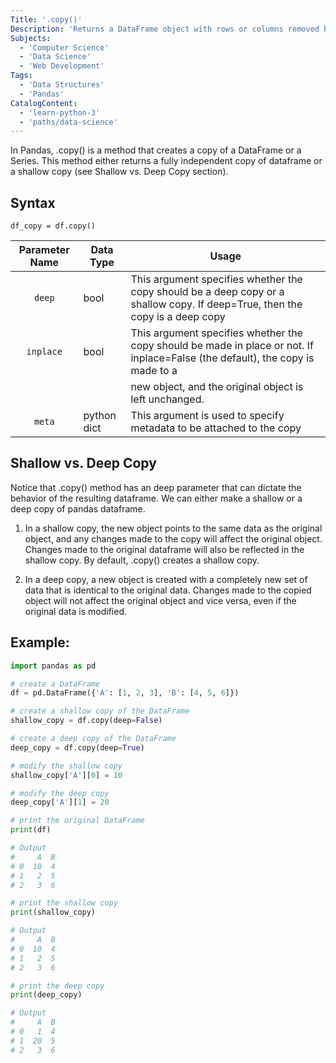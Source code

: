 ```yaml
---
Title: '.copy()'
Description: 'Returns a DataFrame object with rows or columns removed based on column or index names.'
Subjects:
  - 'Computer Science'
  - 'Data Science'
  - 'Web Development'
Tags:
  - 'Data Structures'
  - 'Pandas'
CatalogContent:
  - 'learn-python-3'
  - 'paths/data-science'
---
```


In Pandas, .copy() is a method that creates a copy of a DataFrame or a Series. This method either returns a fully independent copy of dataframe or a shallow copy (see Shallow vs. Deep Copy section).

## Syntax
```pseudo
df_copy = df.copy()
```

| Parameter Name | Data Type                | Usage                                                                                                                             |
| :------------: | ------------------------ | --------------------------------------------------------------------------------------------------------------------------------- |
|    `deep`      | bool                     | This argument specifies whether the copy should be a deep copy or a shallow copy. If deep=True, then the copy is a deep copy      |
|    `inplace`   | bool                     | This argument specifies whether the copy should be made in place or not. If inplace=False (the default), the copy is made to a    |
|                |                          | new object, and the original object is left unchanged.                                                                            |
|     `meta`     | python dict              | This argument is used to specify metadata to be attached to the copy                                                              |

## Shallow vs. Deep Copy

Notice that .copy() method has an deep parameter that can dictate the behavior of the resulting dataframe. We can either make a shallow or a deep copy of pandas dataframe.
1. In a shallow copy, the new object points to the same data as the original object, and any changes made to the copy will affect the original object. Changes made to the original dataframe will also be reflected in the shallow copy. By default, .copy() creates a shallow copy.

2. In a deep copy, a new object is created with a completely new set of data that is identical to the original data. Changes made to the copied object will not affect the original object and vice versa, even if the original data is modified.

## Example:

```py
import pandas as pd

# create a DataFrame
df = pd.DataFrame({'A': [1, 2, 3], 'B': [4, 5, 6]})

# create a shallow copy of the DataFrame
shallow_copy = df.copy(deep=False)

# create a deep copy of the DataFrame
deep_copy = df.copy(deep=True)

# modify the shallow copy
shallow_copy['A'][0] = 10

# modify the deep copy
deep_copy['A'][1] = 20

# print the original DataFrame
print(df)

# Output
#     A  B
# 0  10  4
# 1   2  5
# 2   3  6

# print the shallow copy
print(shallow_copy)

# Output
#     A  B
# 0  10  4
# 1   2  5
# 2   3  6

# print the deep copy
print(deep_copy)

# Output
#     A  B
# 0   1  4
# 1  20  5
# 2   3  6
```